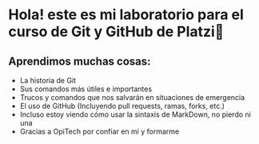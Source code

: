 # Hola! este es mi laboratorio para el curso de Git y GitHub de Platzi💚

## Aprendimos muchas cosas:
* La historia de Git
* Sus comandos más útiles e importantes
* Trucos y comandos que nos salvarán en situaciones de emergencia
* El uso de GitHub (Incluyendo pull requests, ramas, forks, etc.)
* Incluso estoy viendo cómo usar la sintaxis de MarkDown, no pierdo ni una
* Gracias a OpiTech por confiar en mí y formarme